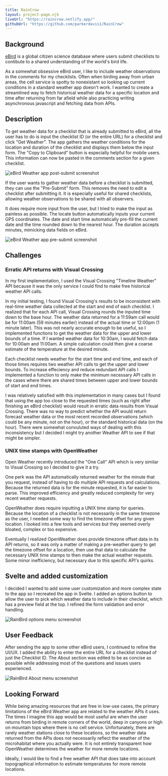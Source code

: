```yaml
---
title: RainCrow
layout: project-page.njk
liveUrl: "https://raincrow.netlify.app/"
githubUrl: "https://github.com/parkerdavis1/RainCrow"
---
```

<!-- 
<div class="screenshot-container full-width">
    <div class="screenshot">
        <img src="/assets/images/RainCrowScreenshots/submitted.png" alt="">
    </div>
    <div class="screenshot">
        <img src="/assets/images/RainCrowScreenshots/pre-submit.png" alt="">
    </div>
    <div class="screenshot">
        <img src="/assets/images/RainCrowScreenshots/about.png" alt="">
    </div>
    <div class="screenshot">
        <img src="/assets/images/RainCrowScreenshots/options.png" alt="">
    </div>
</div> -->

<!-- <div class="image-slider full-width">
    <ul>
        <li>
            <img src="/assets/images/RainCrowScreenshots/submitted.png" alt="">
        </li>
        <li>
            <img src="/assets/images/RainCrowScreenshots/pre-submit.png" alt="">
        </li>
        <li>
            <img src="/assets/images/RainCrowScreenshots/about.png" alt="">
        </li>
        <li>
            <img src="/assets/images/RainCrowScreenshots/options.png" alt="">
        </li>
    </ul>
</div> -->

<div class="reading-width">

## Background

[eBird](https://ebird.org/about) is a global citizen science database where users submit checklists to contibute to a shared understanding of the world's bird life.

As a somewhat obsessive eBird user, I like to include weather observations in the comments for my checklists. Often when birding away from urban areas, the cell service is spotty to nonexistant so looking up current conditions in a standard weather app doesn't work. I wanted to create a streamlined way to fetch historical weather data for a specific location and time after returning from far afield while also practicing writing asynchronous javascript and fetching data from APIs.

## Description

To get weather data for a checklist that is already submitted to eBird, all the user has to do is input the checklist ID (or the entire URL) for a checklist and click "Get Weather". The app gathers the weather conditions for the location and duration of the checklist and displays them below the input form. The "Copy to Clipboard" button is especially helpful for mobile users. This information can now be pasted in the comments section for a given checklist.

![eBird Weather app post-submit screenshot](/assets/images/RainCrowScreenshots/submitted.png)

If the user wants to gather weather data before a checklist is submitted, they can use the "Pre-Submit" form. This removes the need to edit a checklist after submitting it. It is especially useful for shared checklists, allowing weather observations to be shared with all observers.

It does require more input from the user, but I tried to make the input as painless as possible. The locate button automatically inputs your current GPS coordinates. The date and start time automatically pre-fill the current date and the time rounded down to the nearest hour. The duration accepts minutes, mimicking data fields on eBird.

![eBird Weather app pre-submit screenshot](/assets/images/RainCrowScreenshots/pre-submit.png)

## Challenges

### Erratic API returns with Visual Crossing

In my first implementation, I used the Visual Crossing "Timeline Weather" API because it was the only service I could find to make free historical weather API calls.

In my initial testing, I found Visual Crossing's results to be inconsistent with real-time weather data collected at the start and end of each checklist. I realized that for each API call, Visual Crossing rounds the inputed time down to the base hour. The weather data returned for a 11:59am call would be for 11:00am (59 minutes earlier) instead of the actual time or 12:00pm (1 minute later). This was not nearly accurate enough to be useful, so I implemented functions to get the weather data for the upper and lower bounds of a time. If I wanted weather data for 10:30am, I would fetch data for 10:00am and 11:00am. A simple calculation could then give a coarse estimate of the temperature at the desired minute.

Each checklist needs weather for the start time and end time, and each of those times requires two weather API calls to get the upper and lower bounds. To increase effeciency and reduce redundant API calls I implemented a function to only make the minimum necessary API calls in the cases where there are shared times between upper and lower bounds of start and end times.

I was relatively satisfied with this implementation in many cases but I found that using the app too close to the requested times (such as right after finishing an eBird checklist) would result in erratic data results from Visual Crossing. There was no way to predict whether the API would return forecast weather data or the most recent recorded observations (which could be any minute, not on the hour), or the standard historical data (on the hour). There were somewhat convuluted ways of dealing with this inconsistency but I decided I might try another Weather API to see if that might be simpler.

### UNIX time stamps with OpenWeather

Open Weather recently introduced the "One Call" API which is very similar to Visual Crossing so I decided to give it a try.

One perk was the API automatically returned weather for the minute that you request, instead of having to do multiple API requests and calculations. Because the returned data is for the minute requested, it is far easier to parse. This improved efficiency and greatly reduced complexity for very recent weather requests.

OpenWeather does require inputting a UNIX time stamp for queries. Because the location of a checklist is not necessarily in the same timezone as the user, I needed some way to find the timezone offset for any given location. I looked into a few tools and services but they seemed overly bloated, complex or too expensive.

Eventually I realized OpenWeather does provide timezone offset data in its API returns, so it was only a matter of making a pre-weather query to get the timezone offset for a location, then use that data to calculate the necessary UNIX time stamps to then make the actual weather requests. Some minor inefficiency, but necessary due to this specific API's quirks.

## Svelte and added customization

I decided I wanted to add some user customization and more complex state to the app so I recreated the app in Svelte. I added an options button to allow the user to pick which weather data to include in their checklist, which has a preview field at the top. I refined the form validation and error handling.

![RainBird options menu screenshot](/assets/images/RainCrowScreenshots/options.png)

## User Feedback

After sending the app to some other eBird users, I continued to refine the UI/UX. I added the ability to enter the entire URL for a checklist instead of just the Checklist ID. The About section was edited to be as concise as possible while addressing most of the questions and issues users experienced.

![RainBird About menu screenshot](/assets/images/RainCrowScreenshots/about.png)

## Looking Forward

While being amazing resources that are free in low-use cases, the primary limitations of the eBird Weather app are related to the weather APIs it uses. The times I imagine this app would be most useful are when the user returns from birding in remote corners of the world, deep in canyons or high on mountain tops where there is no cell service. Unfortunately, there are rarely weather stations close to these locations, so the weather data returned from the APIs does not necessarily reflect the weather of the microhabitat where you actually were. It is not entirely transparent how OpenWeather determines the weather for more remote locations.

Ideally, I would like to find a free weather API that does take into account topographical information to estimate temperatures for more remote locations.

</div>
